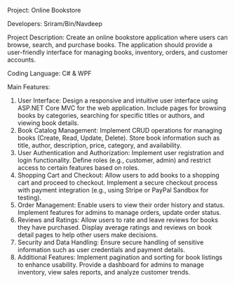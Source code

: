 Project: Online Bookstore

Developers: Sriram/Bin/Navdeep

Project Description:
Create an online bookstore application where users can browse, search, and 
purchase books. The application should provide a user-friendly interface for 
managing books, inventory, orders, and customer accounts.

Coding Language: C# & WPF

Main Features:
1. User Interface:
	Design a responsive and intuitive user interface using ASP.NET Core 
	MVC for the web application.
	Include pages for browsing books by categories, searching for specific 
	titles or authors, and viewing book details.
2. Book Catalog Management:
	Implement CRUD operations for managing books (Create, Read, 
	Update, Delete).
	Store book information such as title, author, description, price, 
	category, and availability.
3. User Authentication and Authorization:
	Implement user registration and login functionality.
	Define roles (e.g., customer, admin) and restrict access to certain 
	features based on roles.
4. Shopping Cart and Checkout:
	Allow users to add books to a shopping cart and proceed to checkout.
	Implement a secure checkout process with payment integration (e.g., 
	using Stripe or PayPal Sandbox for testing).
5. Order Management:
	Enable users to view their order history and status.
	Implement features for admins to manage orders, update order status.
6. Reviews and Ratings:
	Allow users to rate and leave reviews for books they have purchased.
	Display average ratings and reviews on book detail pages to help 
	other users make decisions.
7. Security and Data Handling:
	Ensure secure handling of sensitive information such as user 
	credentials and payment details.
8. Additional Features:
	Implement pagination and sorting for book listings to enhance 
	usability.
	Provide a dashboard for admins to manage inventory, view sales 
	reports, and analyze customer trends.